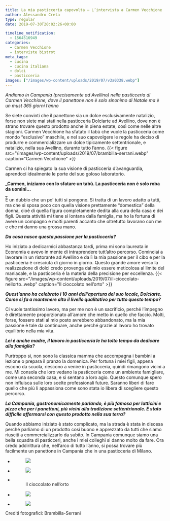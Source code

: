 ```yaml
---
title: La mia pasticceria capovolta – L’intervista a Carmen Vecchione
author: Alessandro Creta
type: regular
date: 2019-07-30T20:02:26+00:00

timeline_notification:
  - 1564516949
categories:
  - Carmen Vecchione
  - interviste bistrot
meta_tags:
  - cucina
  - cucina italiana
  - dolci
  - pasticceria
images: ["/images/wp-content/uploads/2019/07/v3a0338.webp"]
---
```

_Andiamo in Campania (precisamente ad Avellino) nella pasticceria di Carmen Vecchione, dove il panettone non è solo sinonimo di Natale ma è un must 365 giorni l’anno_

Se siete convinti che il panettone sia un dolce esclusivamente natalizio, forse non siete mai stati nella pasticceria Dolciarte ad Avellino, dove non è strano trovare questo prodotto anche in piena estate, così come nelle altre stagioni. Carmen Vecchione ha sfatato il tabù che vuole la pasticceria come mondo “esclusivo” maschile, e nel suo capovolgere le regole ha deciso di produrre e commercializzare un dolce tipicamente settentrionale, e natalizio, nella sua Avellino, durante tutto l’anno.
{{< figure src="/images/wp-content/uploads/2019/07/brambilla-serrani.webp" caption="Carmen Vecchione" >}}
 

Carmen ci ha spiegato la sua visione di pasticceria d’avanguardia, aprendoci idealmente le porte del suo goloso laboratorio.

**_Carmen, iniziamo con lo sfatare un tabù. La pasticceria non è solo roba da uomini…  
_**  
È un dubbio che un po’ tutti si pongono. Si tratta di un lavoro adatto a tutti, ma che si sposa poco con quella visione prettamente “domestica” della donna, cioè di quella figura completamente dedita alla cura della casa e dei figli. Questa attività mi tiene sì lontana dalla famiglia, ma ho la fortuna di avere un compagno e molti parenti accanto che oltretutto lavorano con me e che mi danno una grossa mano.&nbsp;

**_Da cosa nasce questa passione per la pasticceria?_**

Ho iniziato a dedicarmici abbastanza tardi, prima mi sono laureata in Economia e avevo in mente di intraprendere tutt’altro percorso. Cominciai a lavorare in un ristorante ad Avellino e da lì la mia passione per il cibo e per la pasticceria è cresciuta di giorno in giorno. Questo grande amore verso la realizzazione di dolci credo provenga dal mio essere meticolosa al limite del maniacale, e la pasticceria è la materia della precisione per eccellenza.
{{< figure src="/images/wp-content/uploads/2019/07/il-cioccolato-nellorto..webp" caption="Il cioccolato nell&#8217;orto" >}}
 

**_Quest’anno ha celebrato i 10 anni dell’apertura del suo locale, Dolciarte. Come si fa a mantenere alto il livello qualitativo per tutto questo tempo?_**

Ci vuole tantissimo lavoro, ma per me non è un sacrificio, perché l’impegno è direttamente proporzionato all’amore che metto in quello che faccio. Molti, forse, fossero stati al mio posto avrebbero abbandonato, ma la mia passione è tale da continuare, anche perché grazie al lavoro ho trovato equilibrio nella mia vita.

**_Lei è anche madre, il lavoro in pasticceria le ha tolto tempo da dedicare alla famiglia?&nbsp;_**

Purtroppo sì, non sono la classica mamma che accompagna i bambini a lezione o prepara il pranzo la domenica. Per fortuna i miei figli, appena escono da scuola, riescono a venire in pasticceria, quindi rimangono vicini a me. Mi consola che loro vedano la pasticceria come un ambiente famigliare, come una seconda casa, e si sentano a loro agio. Questo comunque spero non influisca sulle loro scelte professionali future. Saranno liberi di fare quello che più li appassiona come sono stata io libera di scegliere questo percorso.&nbsp;

**_La Campania, gastronomicamente parlando, è più famosa per latticini e pizze che per i panettoni, più vicini alla tradizione settentrionale. È stato difficile affermarsi con questo prodotto nella sua terra?_**

Quando abbiamo iniziato è stato complicato, ma la strada è stata in discesa perché parliamo di un prodotto così buono e apprezzato da tutti che siamo riusciti a commercializzarlo da subito. In Campania comunque siamo una bella squadra di pasticceri, anche i miei colleghi si danno molto da fare. Ora credo addirittura che, nell’arco di tutto l’anno, si possa trovare più facilmente un panettone in Campania che in una pasticceria di Milano.

<ul class="wp-block-gallery columns-3 is-cropped wp-block-gallery-7 is-layout-flex wp-block-gallery-is-layout-flex">
  <li class="blocks-gallery-item">
    <figure><img decoding="async" src="/images/wp-content/uploads/2019/07/raviolo-di-santa-rosa.webp" data-id="222" class="wp-image-222" /></figure>
  </li>
  <li class="blocks-gallery-item">
    <figure><img decoding="async" src="/images/wp-content/uploads/2019/07/raviolo-di-santa-rosa-.webp?w=683" data-id="221" class="wp-image-221" /></figure>
  </li>
  <li class="blocks-gallery-item">
    <figure><img decoding="async" src="/images/wp-content/uploads/2019/07/il-cioccolato-nellorto..webp?w=1024" alt="" data-id="220" class="wp-image-220" /><figcaption>Il cioccolato nell&#8217;orto</figcaption></figure>
  </li>
  <li class="blocks-gallery-item">
    <figure><img decoding="async" src="/images/wp-content/uploads/2019/07/il-cioccolato-nellorto-.webp?w=683" data-id="219" class="wp-image-219" /></figure>
  </li>
  <li class="blocks-gallery-item">
    <figure><img decoding="async" src="/images/wp-content/uploads/2019/07/carmen-vecchione_ritratto.webp?w=683" data-id="218" class="wp-image-218" /></figure>
  </li>
</ul>

  
Crediti fotografici: Brambilla-Serrani